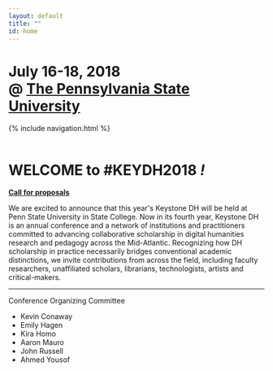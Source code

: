 ```yaml
---
layout: default
title: ""
id: home
---
```


# July 16-18, 2018<br/>@ [The Pennsylvania State University](https://www.psu.edu)

<div class="site-nav">{% include navigation.html %}</div>
<br/>

# WELCOME to **#KEYDH2018** *!*

**[Call for proposals](http://keystonedh.network/2018/cfp/)**

We are excited to announce that this year's Keystone DH will be held at Penn State University in State College. Now in its fourth year, Keystone DH is an annual conference and a network of institutions and practitioners committed to advancing collaborative scholarship in digital humanities research and pedagogy across the Mid-Atlantic. Recognizing how DH scholarship in practice necessarily bridges conventional academic distinctions, we invite contributions from across the field, including faculty researchers, unaffiliated scholars, librarians, technologists, artists and critical-makers.

---
Conference Organizing Committee

- Kevin Conaway
- Emily Hagen
- Kira Homo
- Aaron Mauro
- John Russell
- Ahmed Yousof
